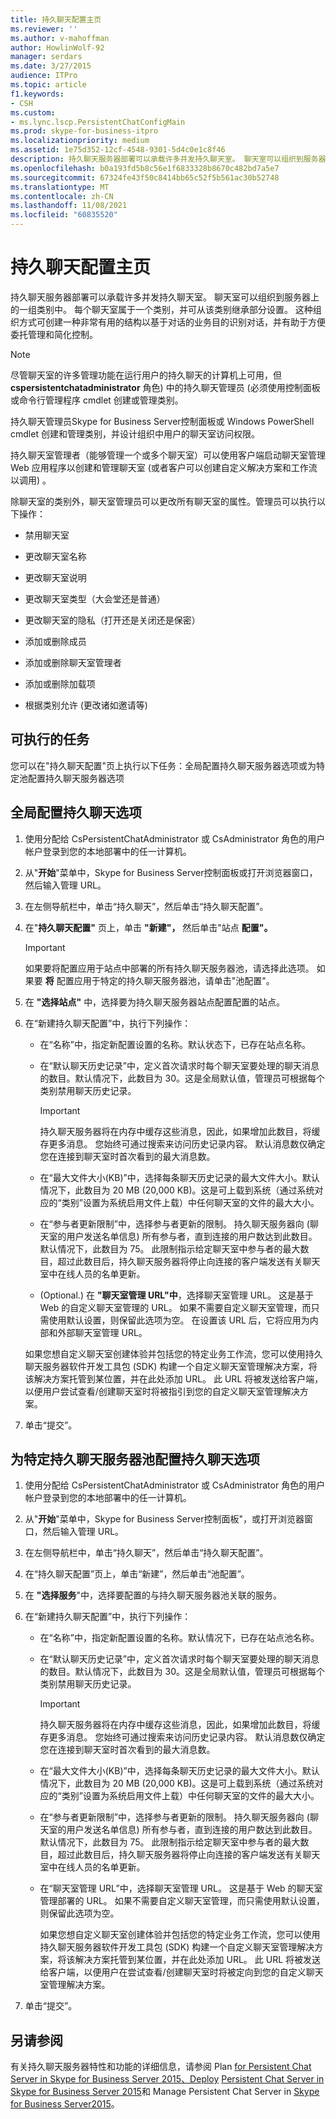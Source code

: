 ```yaml
---
title: 持久聊天配置主页
ms.reviewer: ''
ms.author: v-mahoffman
author: HowlinWolf-92
manager: serdars
ms.date: 3/27/2015
audience: ITPro
ms.topic: article
f1.keywords:
- CSH
ms.custom:
- ms.lync.lscp.PersistentChatConfigMain
ms.prod: skype-for-business-itpro
ms.localizationpriority: medium
ms.assetid: 1e75d352-12cf-4548-9301-5d4c0e1c8f46
description: 持久聊天服务器部署可以承载许多并发持久聊天室。 聊天室可以组织到服务器上的一组类别中。 每个聊天室属于一个类别，并可从该类别继承部分设置。 这种组织方式可创建一种非常有用的结构以基于对话的业务目的识别对话，并有助于方便委托管理和简化控制。
ms.openlocfilehash: b0a193fd5b8c56e1f6833328b8670c482bd7a5e7
ms.sourcegitcommit: 67324fe43f50c8414bb65c52f5b561ac30b52748
ms.translationtype: MT
ms.contentlocale: zh-CN
ms.lasthandoff: 11/08/2021
ms.locfileid: "60835520"
---
```

# <a name="persistent-chat-configuration-main-page"></a>持久聊天配置主页
 
持久聊天服务器部署可以承载许多并发持久聊天室。 聊天室可以组织到服务器上的一组类别中。 每个聊天室属于一个类别，并可从该类别继承部分设置。 这种组织方式可创建一种非常有用的结构以基于对话的业务目的识别对话，并有助于方便委托管理和简化控制。
  
> [!NOTE]
> 尽管聊天室的许多管理功能在运行用户的持久聊天的计算机上可用，但 **cspersistentchatadministrator** 角色) 中的持久聊天管理员 (必须使用控制面板或命令行管理程序 cmdlet 创建或管理类别。
  
持久聊天管理员Skype for Business Server控制面板或 Windows PowerShell cmdlet 创建和管理类别，并设计组织中用户的聊天室访问权限。
  
持久聊天室管理者（能够管理一个或多个聊天室）可以使用客户端启动聊天室管理 Web 应用程序以创建和管理聊天室 (或者客户可以创建自定义解决方案和工作流以调用) 。 
  
除聊天室的类别外，聊天室管理员可以更改所有聊天室的属性。管理员可以执行以下操作：
  
- 禁用聊天室
    
- 更改聊天室名称
    
- 更改聊天室说明
    
- 更改聊天室类型（大会堂还是普通）
    
- 更改聊天室的隐私（打开还是关闭还是保密）
    
- 添加或删除成员
    
- 添加或删除聊天室管理者
    
- 添加或删除加载项
    
- 根据类别允许 (更改诸如邀请等) 
    
## <a name="tasks-that-you-can-perform"></a>可执行的任务

您可以在"持久聊天配置"页上执行以下任务：全局配置持久聊天服务器选项或为特定池配置持久聊天服务器选项
  
## <a name="to-configure-persistent-chat-options-globally"></a>全局配置持久聊天选项

1. 使用分配给 CsPersistentChatAdministrator 或 CsAdministrator 角色的用户帐户登录到您的本地部署中的任一计算机。
    
2. 从"**开始**"菜单中，Skype for Business Server控制面板或打开浏览器窗口，然后输入管理 URL。
    
3. 在左侧导航栏中，单击“持久聊天”，然后单击“持久聊天配置”。
    
4. 在"**持久聊天配置"** 页上，单击 **"新建"，** 然后单击"站点 **配置"。**
    
    > [!IMPORTANT]
    > 如果要将配置应用于站点中部署的所有持久聊天服务器池，请选择此选项。 如果要 **将** 配置应用于特定的持久聊天服务器池，请单击"池配置"。
  
5. 在 **"选择站点"** 中，选择要为持久聊天服务器站点配置配置的站点。
    
6. 在“新建持久聊天配置”中，执行下列操作：
    
   - 在“名称”中，指定新配置设置的名称。默认状态下，已存在站点名称。
    
   - 在“默认聊天历史记录”中，定义首次请求时每个聊天室要处理的聊天消息的数目。默认情况下，此数目为 30。这是全局默认值，管理员可根据每个类别禁用聊天历史记录。
    
     > [!IMPORTANT]
     > 持久聊天服务器将在内存中缓存这些消息，因此，如果增加此数目，将缓存更多消息。 您始终可通过搜索来访问历史记录内容。 默认消息数仅确定您在连接到聊天室时首次看到的最大消息数。 
  
   - 在“最大文件大小(KB)”中，选择每条聊天历史记录的最大文件大小。默认情况下，此数目为 20 MB (20,000 KB)。这是可上载到系统（通过系统对应的“类别”设置为系统启用文件上载）中任何聊天室的文件的最大大小。
    
   - 在“参与者更新限制”中，选择参与者更新的限制。 持久聊天服务器向 (聊天室的用户发送名单信息) 所有参与者，直到连接的用户数达到此数目。 默认情况下，此数目为 75。 此限制指示给定聊天室中参与者的最大数目，超过此数目后，持久聊天服务器将停止向连接的客户端发送有关聊天室中在线人员的名单更新。
    
   -  (Optional.) 在 **"聊天室管理 URL"中**，选择聊天室管理 URL。 这是基于 Web 的自定义聊天室管理的 URL。 如果不需要自定义聊天室管理，而只需使用默认设置，则保留此选项为空。 在设置该 URL 后，它将应用为内部和外部聊天室管理 URL。
    
     如果您想自定义聊天室创建体验并包括您的特定业务工作流，您可以使用持久聊天服务器软件开发工具包 (SDK) 构建一个自定义聊天室管理解决方案，将该解决方案托管到某位置，并在此处添加 URL。 此 URL 将被发送给客户端，以便用户尝试查看/创建聊天室时将被指引到您的自定义聊天室管理解决方案。
    
7. 单击“提交”。
    
## <a name="to-configure-persistent-chat-options-for-a-specific-persistent-chat-server-pool"></a>为特定持久聊天服务器池配置持久聊天选项

1. 使用分配给 CsPersistentChatAdministrator 或 CsAdministrator 角色的用户帐户登录到您的本地部署中的任一计算机。
    
2. 从"**开始**"菜单中，Skype for Business Server控制面板"，或打开浏览器窗口，然后输入管理 URL。
    
3. 在左侧导航栏中，单击“持久聊天”，然后单击“持久聊天配置”。
    
4. 在“持久聊天配置”页上，单击“新建”，然后单击“池配置”。
    
5. 在 **"选择服务**"中，选择要配置的与持久聊天服务器池关联的服务。
    
6. 在“新建持久聊天配置”中，执行下列操作：
    
   - 在“名称”中，指定新配置设置的名称。默认情况下，已存在站点池名称。
    
   - 在“默认聊天历史记录”中，定义首次请求时每个聊天室要处理的聊天消息的数目。默认情况下，此数目为 30。这是全局默认值，管理员可根据每个类别禁用聊天历史记录。
    
     > [!IMPORTANT]
     > 持久聊天服务器将在内存中缓存这些消息，因此，如果增加此数目，将缓存更多消息。 您始终可通过搜索来访问历史记录内容。 默认消息数仅确定您在连接到聊天室时首次看到的最大消息数。 
  
   - 在“最大文件大小(KB)”中，选择每条聊天历史记录的最大文件大小。默认情况下，此数目为 20 MB (20,000 KB)。这是可上载到系统（通过系统对应的“类别”设置为系统启用文件上载）中任何聊天室的文件的最大大小。
    
   - 在“参与者更新限制”中，选择参与者更新的限制。 持久聊天服务器向 (聊天室的用户发送名单信息) 所有参与者，直到连接的用户数达到此数目。 默认情况下，此数目为 75。 此限制指示给定聊天室中参与者的最大数目，超过此数目后，持久聊天服务器将停止向连接的客户端发送有关聊天室中在线人员的名单更新。
    
   - 在“聊天室管理 URL”中，选择聊天室管理 URL。 这是基于 Web 的聊天室管理部署的 URL。 如果不需要自定义聊天室管理，而只需使用默认设置，则保留此选项为空。
    
     如果您想自定义聊天室创建体验并包括您的特定业务工作流，您可以使用持久聊天服务器软件开发工具包 (SDK) 构建一个自定义聊天室管理解决方案，将该解决方案托管到某位置，并在此处添加 URL。 此 URL 将被发送给客户端，以便用户在尝试查看/创建聊天室时将被定向到您的自定义聊天室管理解决方案。
    
7. 单击“提交”。
    
## <a name="see-also"></a>另请参阅

有关持久聊天服务器特性和功能的详细信息，请参阅 Plan [for Persistent Chat Server in Skype for Business Server 2015、Deploy](../../plan-your-deployment/persistent-chat-server/persistent-chat-server.md) [Persistent Chat Server in Skype for Business Server 2015](../../deploy/deploy-persistent-chat-server/deploy-persistent-chat-server.md)和 Manage Persistent Chat Server in [Skype for Business Server2015](../../manage/persistent-chat/persistent-chat.md)。
  


